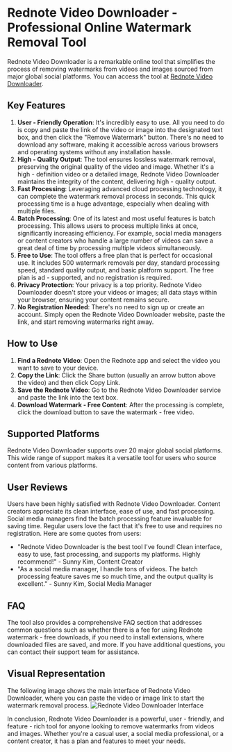 # Rednote Video Downloader - Professional Online Watermark Removal Tool
Rednote Video Downloader is a remarkable online tool that simplifies the process of removing watermarks from videos and images sourced from major global social platforms. You can access the tool at [Rednote Video Downloader](https://rednote-video-downloader.com/).

## Key Features
1. **User - Friendly Operation**: It's incredibly easy to use. All you need to do is copy and paste the link of the video or image into the designated text box, and then click the "Remove Watermark" button. There's no need to download any software, making it accessible across various browsers and operating systems without any installation hassle.
2. **High - Quality Output**: The tool ensures lossless watermark removal, preserving the original quality of the video and image. Whether it's a high - definition video or a detailed image, Rednote Video Downloader maintains the integrity of the content, delivering high - quality output.
3. **Fast Processing**: Leveraging advanced cloud processing technology, it can complete the watermark removal process in seconds. This quick processing time is a huge advantage, especially when dealing with multiple files.
4. **Batch Processing**: One of its latest and most useful features is batch processing. This allows users to process multiple links at once, significantly increasing efficiency. For example, social media managers or content creators who handle a large number of videos can save a great deal of time by processing multiple videos simultaneously.
5. **Free to Use**: The tool offers a free plan that is perfect for occasional use. It includes 500 watermark removals per day, standard processing speed, standard quality output, and basic platform support. The free plan is ad - supported, and no registration is required.
6. **Privacy Protection**: Your privacy is a top priority. Rednote Video Downloader doesn't store your videos or images; all data stays within your browser, ensuring your content remains secure.
7. **No Registration Needed**: There's no need to sign up or create an account. Simply open the Rednote Video Downloader website, paste the link, and start removing watermarks right away.

## How to Use
1. **Find a Rednote Video**: Open the Rednote app and select the video you want to save to your device.
2. **Copy the Link**: Click the Share button (usually an arrow button above the video) and then click Copy Link.
3. **Save the Rednote Video**: Go to the Rednote Video Downloader service and paste the link into the text box.
4. **Download Watermark - Free Content**: After the processing is complete, click the download button to save the watermark - free video.

## Supported Platforms
Rednote Video Downloader supports over 20 major global social platforms. This wide range of support makes it a versatile tool for users who source content from various platforms.

## User Reviews
Users have been highly satisfied with Rednote Video Downloader. Content creators appreciate its clean interface, ease of use, and fast processing. Social media managers find the batch processing feature invaluable for saving time. Regular users love the fact that it's free to use and requires no registration. Here are some quotes from users:
- "Rednote Video Downloader is the best tool I've found! Clean interface, easy to use, fast processing, and supports my platforms. Highly recommend!" - Sunny Kim, Content Creator
- "As a social media manager, I handle tons of videos. The batch processing feature saves me so much time, and the output quality is excellent." - Sunny Kim, Social Media Manager

## FAQ
The tool also provides a comprehensive FAQ section that addresses common questions such as whether there is a fee for using Rednote watermark - free downloads, if you need to install extensions, where downloaded files are saved, and more. If you have additional questions, you can contact their support team for assistance.

## Visual Representation
The following image shows the main interface of Rednote Video Downloader, where you can paste the video or image link to start the watermark removal process.
![Rednote Video Downloader Interface](https://rednote-video-downloader.com/imgs/features/watermark-tool.png)

In conclusion, Rednote Video Downloader is a powerful, user - friendly, and feature - rich tool for anyone looking to remove watermarks from videos and images. Whether you're a casual user, a social media professional, or a content creator, it has a plan and features to meet your needs. 
